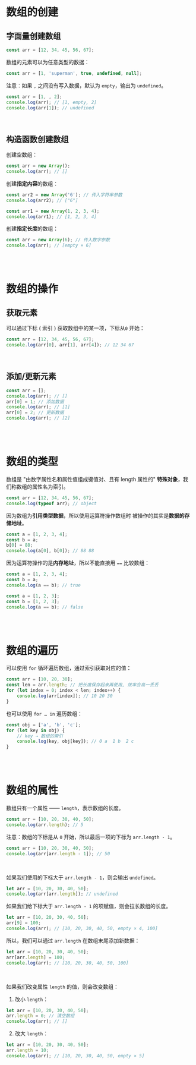 # 数组的创建

## 字面量创建数组

```js
const arr = [12, 34, 45, 56, 67];
```

数组的元素可以为任意类型的数据：

```js
const arr = [1, 'superman', true, undefined, null];
```

注意：如果 `,` 之间没有写入数据，默认为 `empty`，输出为 `undefined`。

```js
const arr = [1, , 2];
console.log(arr); // [1, empty, 2]
console.log(arr[1]); // undefined
```

<br>

## 构造函数创建数组

创建空数组：

```js
const arr = new Array();
console.log(arr); // []
```

创建**指定内容**的数组：

```js
const arr2 = new Array('6'); // 传入字符串参数
console.log(arr2); // ["6"]
```

```js
const arr1 = new Array(1, 2, 3, 4);
console.log(arr1); // [1, 2, 3, 4]
```

创建**指定长度**的数组：

```js
const arr = new Array(6); // 传入数字参数
console.log(arr); // [empty × 6]
```

<br><br>

# 数组的操作

## 获取元素

可以通过下标 ( 索引 ) 获取数组中的某一项，下标从`0` 开始：

```js
const arr = [12, 34, 45, 56, 67];
console.log(arr[0], arr[1], arr[4]); // 12 34 67
```

<br>

## 添加/更新元素

```js
const arr = [];
console.log(arr); // []
arr[0] = 1; // 添加数据
console.log(arr); // [1]
arr[0] = 2; // 更新数据
console.log(arr); // [2]
```

<br><br>

# 数组的类型

数组是 "由数字属性名和属性值组成键值对、且有 length 属性的" **特殊对象**，我们称数组的属性名为索引。

```js
const arr = [12, 34, 45, 56, 67];
console.log(typeof arr); // object
```

因为数组为**引用类型数据**，所以使用运算符操作数组时 被操作的其实是**数据的存储地址**。

```js
const a = [1, 2, 3, 4];
const b = a;
b[0] = 88;
console.log(a[0], b[0]); // 88 88
```

因为运算符操作的是**内存地址**，所以不能直接用 `==` 比较数组：

```js
const a = [1, 2, 3, 4];
const b = a;
console.log(a == b); // true
```

```js
const a = [1, 2, 3];
const b = [1, 2, 3];
console.log(a == b); // false
```

<br><br>

# 数组的遍历

可以使用 `for` 循环遍历数组，通过索引获取对应的值：

```js
const arr = [10, 20, 30];
const len = arr.length; // 把长度保存起来再使用, 效率会高一丢丢
for (let index = 0; index < len; index++) {
    console.log(arr[index]); // 10 20 30
}
```

也可以使用 `for … in` 遍历数组：

```js
const obj = ['a', 'b', 'c'];
for (let key in obj) {
    // key → 数组的索引
    console.log(key, obj[key]); // 0 a  1 b  2 c
}
```

<br><br>

# 数组的属性

数组只有一个属性 —— `length`，表示数组的长度。

```js
const arr = [10, 20, 30, 40, 50];
console.log(arr.length); // 5
```

注意：数组的下标是从 `0` 开始，所以最后一项的下标为 `arr.length - 1`。

```js
const arr = [10, 20, 30, 40, 50];
console.log(arr[arr.length - 1]); // 50
```

<br>

如果我们使用的下标大于 `arr.length - 1`，则会输出 `undefined`。

```js
let arr = [10, 20, 30, 40, 50];
console.log(arr[arr.length]); // undefined
```

如果我们给下标大于 `arr.length - 1` 的项赋值，则会拉长数组的长度。

```js
let arr = [10, 20, 30, 40, 50];
arr[9] = 100;
console.log(arr); // [10, 20, 30, 40, 50, empty × 4, 100]
```

所以，我们可以通过 `arr.length` 在数组末尾添加新数据：

```js
let arr = [10, 20, 30, 40, 50];
arr[arr.length] = 100;
console.log(arr); // [10, 20, 30, 40, 50, 100]
```

<br>

如果我们改变属性 `length` 的值，则会改变数组：

1. 改小 `length`：

```js
let arr = [10, 20, 30, 40, 50];
arr.length = 0; // 清空数组
console.log(arr); // []
```

2. 改大 `length`：

```js
let arr = [10, 20, 30, 40, 50];
arr.length = 10;
console.log(arr); // [10, 20, 30, 40, 50, empty × 5]
```

<br>
